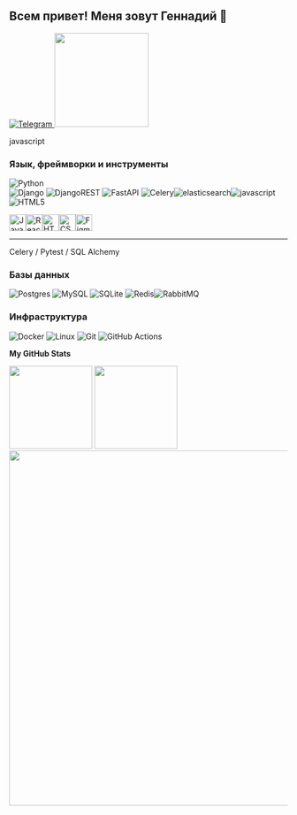 ## Всем привет! Меня зовут Геннадий 👋

<div id="badges">
  <a href="https://t.me/gennadii_s1987" target="blank">
    <img src="https://img.shields.io/badge/Telegram-2CA5E0?style=for-the-badge&logo=telegram&logoColor=white" alt="Telegram"/>
  </a>
  <img src="https://www.codewars.com/users/Gennadii87/badges/micro" width="170" height="auto">
</div>
  
  javascript
### Язык, фреймворки и инструменты

![Python](https://img.shields.io/badge/python-3670A0?style=for-the-badge&logo=python&logoColor=ffdd54)  
![Django](https://img.shields.io/badge/django-%23092E20.svg?style=for-the-badge&logo=django&logoColor=white) ![DjangoREST](https://img.shields.io/badge/DJANGO-REST-ff1709?style=for-the-badge&logo=django&logoColor=white&color=ff1709&labelColor=gray) ![FastAPI](https://img.shields.io/badge/FastAPI-005571?style=for-the-badge&logo=fastapi)
![Celery](https://img.shields.io/badge/Celery-ff1709?style=for-the-badge&logo=celery&logoColor=white)![elasticsearch](https://img.shields.io/badge/Elasticsearch-005571?style=for-the-badge&logo=elasticsearch&logoColor=white)![javascript](https://img.shields.io/badge/javascript-F7DF1E?style=for-the-badge&logo=javascript&logoColor=white)![HTML5](https://img.shields.io/badge/HTML5-E34F26?style=for-the-badge&logo=html5&logoColor=white)

<a href="https://developer.mozilla.org/en-US/docs/Web/JavaScript" target="_blank" rel="noreferrer"><img src="https://raw.githubusercontent.com/danielcranney/readme-generator/main/public/icons/skills/javascript-colored.svg" width="30" height="30" alt="JavaScript" /></a><a href="https://reactjs.org/" target="_blank" rel="noreferrer"><img src="https://raw.githubusercontent.com/danielcranney/readme-generator/main/public/icons/skills/react-colored.svg" width="30" height="30" alt="React" /></a><a href="https://developer.mozilla.org/en-US/docs/Glossary/HTML5" target="_blank" rel="noreferrer"><img src="https://raw.githubusercontent.com/danielcranney/readme-generator/main/public/icons/skills/html5-colored.svg" width="30" height="30" alt="HTML5" /></a><a href="https://www.w3.org/TR/CSS/#css" target="_blank" rel="noreferrer"><img src="https://raw.githubusercontent.com/danielcranney/readme-generator/main/public/icons/skills/css3-colored.svg" width="30" height="30" alt="CSS3" /></a><a href="https://www.figma.com/" target="_blank" rel="noreferrer"><img src="https://raw.githubusercontent.com/danielcranney/readme-generator/main/public/icons/skills/figma-colored.svg" width="30" height="30" alt="Figma" /></a>
<hr/>
Celery / Pytest / SQL Alchemy 

### Базы данных

![Postgres](https://img.shields.io/badge/postgres-%23316192.svg?style=for-the-badge&logo=postgresql&logoColor=white) ![MySQL](https://img.shields.io/badge/mysql-%2300f.svg?style=for-the-badge&logo=mysql&logoColor=white) ![SQLite](https://img.shields.io/badge/sqlite-%2307405e.svg?style=for-the-badge&logo=sqlite&logoColor=white) ![Redis](https://img.shields.io/badge/redis-%23DD0031.svg?style=for-the-badge&logo=redis&logoColor=white)![RabbitMQ](https://img.shields.io/badge/RabbitMQ-FFFFF?style=for-the-badge&logo=rabbitmq&logoColor=FF6600)

### Инфраструктура

![Docker](https://img.shields.io/badge/docker-%230db7ed.svg?style=for-the-badge&logo=docker&logoColor=white) ![Linux](https://img.shields.io/badge/Linux-FCC624?style=for-the-badge&logo=linux&logoColor=black) ![Git](https://img.shields.io/badge/git-%23F05033.svg?style=for-the-badge&logo=git&logoColor=white) ![GitHub Actions](https://img.shields.io/badge/github%20actions-%232671E5.svg?style=for-the-badge&logo=githubactions&logoColor=white)

<b>My GitHub Stats</b>

<a href="http://www.github.com/Gennadii87"><img src="https://github-readme-streak-stats.herokuapp.com/?user=Gennadii87&stroke=ffffff&background=1c1917&ring=10b981&fire=10b981&currStreakNum=ffffff&currStreakLabel=10b981&sideNums=ffffff&sideLabels=ffffff&dates=ffffff&hide_border=true" width="auto" height="150" /></a>
<img src="http://github-profile-summary-cards.vercel.app/api/cards/repos-per-language?username=Gennadii87&theme=2077" width="auto" height="150">
<img src="http://github-profile-summary-cards.vercel.app/api/cards/profile-details?username=Gennadii87&theme=2077" width="642" height="auto">

